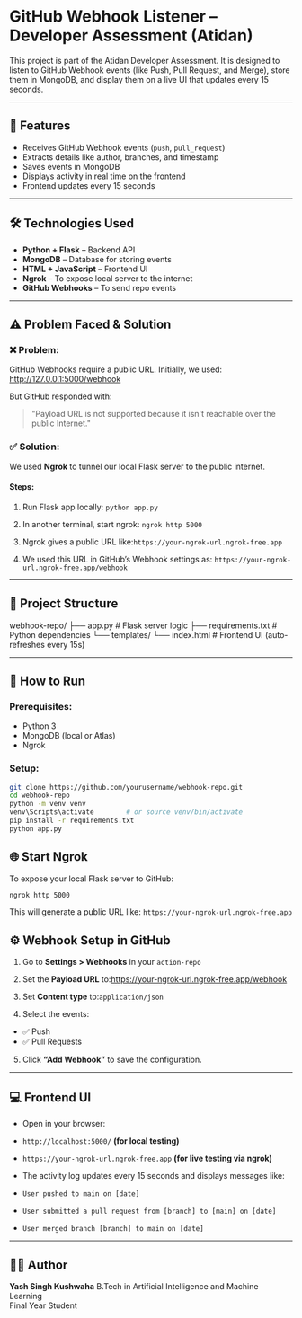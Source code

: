 # GitHub Webhook Listener – Developer Assessment (Atidan)

This project is part of the Atidan Developer Assessment. It is designed to listen to GitHub Webhook events (like Push, Pull Request, and Merge), store them in MongoDB, and display them on a live UI that updates every 15 seconds.

---

## 🚀 Features

- Receives GitHub Webhook events (`push`, `pull_request`)
- Extracts details like author, branches, and timestamp
- Saves events in MongoDB
- Displays activity in real time on the frontend
- Frontend updates every 15 seconds

---

## 🛠 Technologies Used

- **Python + Flask** – Backend API
- **MongoDB** – Database for storing events
- **HTML + JavaScript** – Frontend UI
- **Ngrok** – To expose local server to the internet
- **GitHub Webhooks** – To send repo events

---

## ⚠ Problem Faced & Solution

### ❌ Problem:
GitHub Webhooks require a public URL. Initially, we used:
http://127.0.0.1:5000/webhook


But GitHub responded with:
> "Payload URL is not supported because it isn't reachable over the public Internet."

### ✅ Solution:
We used **Ngrok** to tunnel our local Flask server to the public internet.

#### Steps:
1. Run Flask app locally: `python app.py`
2. In another terminal, start ngrok:
`ngrok http 5000`

3. Ngrok gives a public URL like:`https://your-ngrok-url.ngrok-free.app`
4. We used this URL in GitHub’s Webhook settings as: `https://your-ngrok-url.ngrok-free.app/webhook`

---

## 📂 Project Structure

webhook-repo/
├── app.py # Flask server logic
├── requirements.txt # Python dependencies
└── templates/
└── index.html # Frontend UI (auto-refreshes every 15s)


---

## 🧪 How to Run

### Prerequisites:
- Python 3
- MongoDB (local or Atlas)
- Ngrok

### Setup:

```bash
git clone https://github.com/yourusername/webhook-repo.git
cd webhook-repo
python -m venv venv
venv\Scripts\activate        # or source venv/bin/activate
pip install -r requirements.txt
python app.py
```

## 🌐 Start Ngrok

To expose your local Flask server to GitHub:

```bash
ngrok http 5000
```
This will generate a public URL like:
`https://your-ngrok-url.ngrok-free.app`

## ⚙️ Webhook Setup in GitHub

1. Go to **Settings > Webhooks** in your `action-repo`

2. Set the **Payload URL** to:https://your-ngrok-url.ngrok-free.app/webhook

3. Set **Content type** to:`application/json`

4. Select the events:
- ✅ Push
- ✅ Pull Requests

5. Click **“Add Webhook”** to save the configuration.

---

## 💻 Frontend UI

- Open in your browser:
- `http://localhost:5000/` **(for local testing)**
- `https://your-ngrok-url.ngrok-free.app` **(for live testing via ngrok)**

- The activity log updates every 15 seconds and displays messages like:
- `User pushed to main on [date]`
- `User submitted a pull request from [branch] to [main] on [date]`
- `User merged branch [branch] to main on [date]`

---

## 👨‍💻 Author

**Yash Singh Kushwaha** 
B.Tech in Artificial Intelligence and Machine Learning  
Final Year Student







